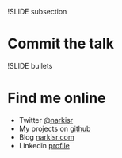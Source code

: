 !SLIDE subsection
# Commit the talk


!SLIDE bullets 
# Find me online

* Twitter [@narkisr](http://twitter.com/#!/narkisr/)  
* My projects on [github](https://github.com/narkisr) 
* Blog [narkisr.com](http://narkisr.com)
* Linkedin [profile](http://il.linkedin.com/in/narkisr) 
